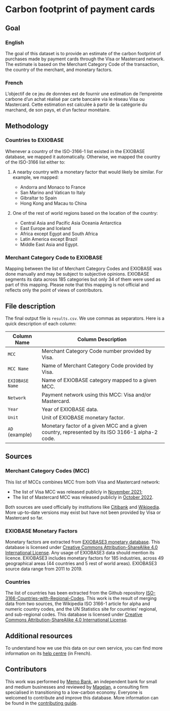 # Carbon footprint of payment cards

## Goal

### English

The goal of this dataset is to provide an estimate of the carbon footprint of purchases made by payment cards through the Visa or Mastercard network. The estimate is based on the Merchant Category Code of the transaction, the country of the merchant, and monetary factors.

### French

L’objectif de ce jeu de données est de fournir une estimation de l’empreinte carbone d’un achat réalisé par carte bancaire via le réseau Visa ou Mastercard. Cette estimation est calculée à partir de la catégorie du marchand, de son pays, et d’un facteur monétaire.

## Methodology

### Countries to EXIOBASE

Whenever a country of the ISO-3166-1 list existed in the EXIOBASE database, we mapped it automatically. Otherwise, we mapped the country of the ISO-3166 list either to:

1. A nearby country with a monetary factor that would likely be similar. For example, we mapped:

   - Andorra and Monaco to France
   - San Marino and Vatican to Italy
   - Gibraltar to Spain
   - Hong Kong and Macau to China

2. One of the rest of world regions based on the location of the country:

   - Central Asia and Pacific Asia Oceania Antarctica
   - East Europe and Iceland
   - Africa except Egypt and South Africa
   - Latin America except Brazil
   - Middle East Asia and Egypt.

### Merchant Category Code to EXIOBASE

Mapping between the list of Merchant Category Codes and EXIOBASE was done manually and may be subject to subjective opinions. EXIOBASE segments its data across 185 categories but only 34 of them were used as part of this mapping. Please note that this mapping is not official and reflects only the point of views of contributors.

## File description

The final output file is `results.csv`. We use commas as separators. Here is a quick description of each column:

| Column Name | Column Description |
| --- | --- |
| `MCC` | Merchant Category Code number provided by Visa. |
| `MCC Name` | Name of Merchant Category Code provided by Visa. |
| `EXIOBASE Name` | Name of EXIOBASE category mapped to a given MCC. |
| `Network` | Payment network using this MCC: Visa and/or Mastercard. |
| `Year` | Year of EXIOBASE data. |
| `Unit` | Unit of EXIOBASE monetary factor. |
| `AD` (example) | Monetary factor of a given MCC and a given country, represented by its ISO 3166-1 alpha-2 code. |

## Sources

### Merchant Category Codes (MCC)

This list of MCCs combines MCC from both Visa and Mastercard network:

- The list of Visa MCC was released publicly in [November 2021](https://usa.visa.com/content/dam/VCOM/download/merchants/visa-merchant-data-standards-manual.pdf);
- The list of Mastercard MCC was released publicly in [October 2022](https://www.mastercard.us/content/dam/public/mastercardcom/na/global-site/documents/quick-reference-booklet-merchant.pdf).

Both sources are used officially by institutions like [Citibank](https://www.citibank.com/tts/solutions/commercial-cards/assets/docs/govt/Merchant-Category-Codes.pdf) and [Wikipedia](https://en.wikipedia.org/wiki/Merchant_category_code). More up-to-date versions may exist but have not been provided by Visa or Mastercard so far.

### EXIOBASE Monetary Factors

Monetary factors are extracted from [EXIOBASE3 monetary database](https://www.exiobase.eu/index.php/data-download/exiobase3hyb). This database is licensed under [Creative Commons Attribution-ShareAlike 4.0 International License](https://creativecommons.org/licenses/by-sa/4.0/). Any usage of EXIOBASE3 data should mention its licence. EXIOBASE3 includes monetary factors for 185 industries, across 49 geographical areas (44 countries and 5 rest of world areas). EXIOBASE3 source data range from 2011 to 2019.

### Countries

The list of countries has been extracted from the Github repository [ISO-3166-Countries-with-Regional-Codes](https://github.com/lukes/ISO-3166-Countries-with-Regional-Codes). This work is the result of merging data from two sources, the Wikipedia ISO 3166-1 article for alpha and numeric country codes, and the UN Statistics site for countries’ regional, and sub-regional codes. This database is licensed under [Creative Commons Attribution-ShareAlike 4.0 International License](https://creativecommons.org/licenses/by-sa/4.0/).

## Additional resources

To understand how we use this data on our own service, you can find more information on its [help centre](https://aide.memo.bank/article/356-comprendre-lien-paiement-carte-emissions-co2) (in French).

## Contributors

This work was performed by [Memo Bank](https://memo.bank/), an independent bank for small and medium businesses and reviewed by [Magelan](https://www.magelan.tech/), a consulting firm specialised in transitioning to a low-carbon economy. Everyone is welcomed to contribute and improve this database. More information can be found in the [contributing guide](../CONTRIBUTING.md).

